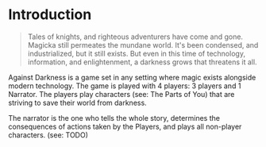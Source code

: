 # Introduction

> Tales of knights, and righteous adventurers have come and gone. Magicka still permeates the mundane world. It's been condensed, and industrialized, but it still exists. But even in this time of technology, information, and enlightenment, a darkness grows that threatens it all.

Against Darkness is a game set in any setting where magic exists alongside modern technology. The game is played with 4 players: 3 players and 1 Narrator. The players play characters (see: The Parts of You) that are striving to save their world from darkness.

The narrator is the one who tells the whole story, determines the consequences of actions taken by the Players, and plays all non-player characters. (see: TODO)
